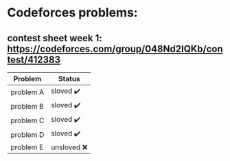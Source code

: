 # Codeforces problems: 
## contest sheet week 1: https://codeforces.com/group/048Nd2lQKb/contest/412383

| Problem               | Status                     |
| --------------------- | -------------------------- |
|problem A              |sloved :heavy_check_mark:   |
|problem B              |sloved :heavy_check_mark:   |
|problem C              |sloved :heavy_check_mark:   |
|problem D              |sloved :heavy_check_mark:   |
|problem E              |unsloved :x:   |